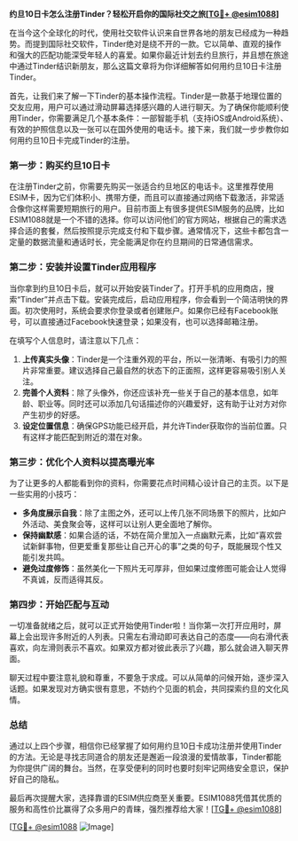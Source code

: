 **约旦10日卡怎么注册Tinder？轻松开启你的国际社交之旅[[TG💪+ @esim1088](https://t.me/s/esim1088)]**

在当今这个全球化的时代，使用社交软件认识来自世界各地的朋友已经成为一种趋势。而提到国际社交软件，Tinder绝对是绕不开的一款。它以简单、直观的操作和强大的匹配功能深受年轻人的喜爱。如果你最近计划去约旦旅行，并且想在旅途中通过Tinder结识新朋友，那么这篇文章将为你详细解答如何用约旦10日卡注册Tinder。

首先，让我们来了解一下Tinder的基本操作流程。Tinder是一款基于地理位置的交友应用，用户可以通过滑动屏幕选择感兴趣的人进行聊天。为了确保你能顺利使用Tinder，你需要满足几个基本条件：一部智能手机（支持iOS或Android系统）、有效的护照信息以及一张可以在国外使用的电话卡。接下来，我们就一步步教你如何用约旦10日卡完成Tinder的注册。

### 第一步：购买约旦10日卡

在注册Tinder之前，你需要先购买一张适合约旦地区的电话卡。这里推荐使用ESIM卡，因为它们体积小、携带方便，而且可以直接通过网络下载激活，非常适合像你这样需要短期旅行的用户。目前市面上有很多提供ESIM服务的品牌，比如ESIM1088就是一个不错的选择。你可以访问他们的官方网站，根据自己的需求选择合适的套餐，然后按照提示完成支付和下载步骤。通常情况下，这些卡都包含一定量的数据流量和通话时长，完全能满足你在约旦期间的日常通信需求。

### 第二步：安装并设置Tinder应用程序

当你拿到约旦10日卡后，就可以开始安装Tinder了。打开手机的应用商店，搜索“Tinder”并点击下载。安装完成后，启动应用程序，你会看到一个简洁明快的界面。初次使用时，系统会要求你登录或者创建账户。如果你已经有Facebook账号，可以直接通过Facebook快速登录；如果没有，也可以选择邮箱注册。

在填写个人信息时，请注意以下几点：

1. **上传真实头像**：Tinder是一个注重外观的平台，所以一张清晰、有吸引力的照片非常重要。建议选择自己最自然的状态下的正面照，这样更容易吸引别人关注。
2. **完善个人资料**：除了头像外，你还应该补充一些关于自己的基本信息，如年龄、职业等。同时还可以添加几句话描述你的兴趣爱好，这有助于让对方对你产生初步的好感。
3. **设定位置信息**：确保GPS功能已经开启，并允许Tinder获取你的当前位置。只有这样才能匹配到附近的潜在对象。

### 第三步：优化个人资料以提高曝光率

为了让更多的人都能看到你的资料，你需要花点时间精心设计自己的主页。以下是一些实用的小技巧：

- **多角度展示自我**：除了主图之外，还可以上传几张不同场景下的照片，比如户外活动、美食聚会等，这样可以让别人更全面地了解你。
- **保持幽默感**：如果合适的话，不妨在简介里加入一点幽默元素，比如“喜欢尝试新鲜事物，但更爱重复那些让自己开心的事”之类的句子，既能展现个性又能引发共鸣。
- **避免过度修饰**：虽然美化一下照片无可厚非，但如果过度修图可能会让人觉得不真诚，反而适得其反。

### 第四步：开始匹配与互动

一切准备就绪之后，就可以正式开始使用Tinder啦！当你第一次打开应用时，屏幕上会出现许多附近的人列表。只需左右滑动即可表达自己的态度——向右滑代表喜欢，向左滑则表示不喜欢。如果双方都对彼此表示了兴趣，那么就会进入聊天界面。

聊天过程中要注意礼貌和尊重，不要急于求成。可以从简单的问候开始，逐步深入话题。如果发现对方确实很有意思，不妨约个见面的机会，共同探索约旦的文化风情。

### 总结

通过以上四个步骤，相信你已经掌握了如何用约旦10日卡成功注册并使用Tinder的方法。无论是寻找志同道合的朋友还是邂逅一段浪漫的爱情故事，Tinder都能为你提供广阔的舞台。当然，在享受便利的同时也要时刻牢记网络安全意识，保护好自己的隐私。

最后再次提醒大家，选择靠谱的ESIM供应商至关重要。ESIM1088凭借其优质的服务和高性价比赢得了众多用户的青睐，强烈推荐给大家！[[TG💪+ @esim1088](https://t.me/s/esim1088)]

[[TG💪+ @esim1088](https://t.me/s/esim1088) ![Image](https://i.postimg.cc/4NQfJmqS/Snipaste-2025-05-13-00-14-12.png)]